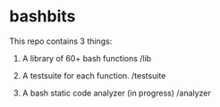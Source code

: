 # bashbits

This repo contains 3 things:

1) A library of 60+ bash functions
    /lib

2) A testsuite for each function.
    /testsuite

3) A bash static code analyzer (in progress)
    /analyzer
